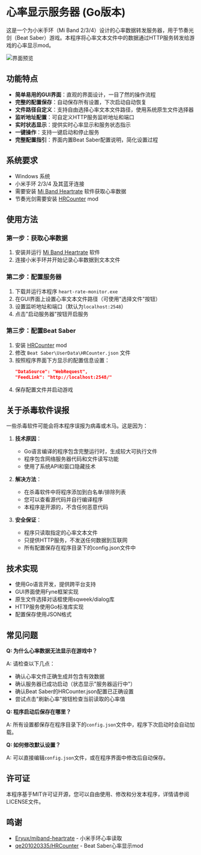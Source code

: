 # 心率显示服务器 (Go版本)

这是一个为小米手环（Mi Band 2/3/4）设计的心率数据转发服务器，用于节奏光剑（Beat Saber）游戏。本程序将心率文本文件中的数据通过HTTP服务转发给游戏的心率显示mod。

![界面预览](1.png)

## 功能特点

- **简单易用的GUI界面**：直观的界面设计，一目了然的操作流程
- **完整的配置保存**：自动保存所有设置，下次启动自动恢复
- **文件路径自定义**：支持自由选择心率文本文件路径，使用系统原生文件选择器
- **监听地址配置**：可自定义HTTP服务监听地址和端口
- **实时状态显示**：提供实时心率显示和服务状态指示
- **一键操作**：支持一键启动和停止服务
- **完整配置指引**：界面内置Beat Saber配置说明，简化设置过程

## 系统要求

- Windows 系统
- 小米手环 2/3/4 及其蓝牙连接
- 需要安装 [Mi Band Heartrate](https://github.com/Eryux/miband-heartrate) 软件获取心率数据
- 节奏光剑需要安装 [HRCounter](https://github.com/qe201020335/HRCounter) mod

## 使用方法

### 第一步：获取心率数据
1. 安装并运行 [Mi Band Heartrate](https://github.com/Eryux/miband-heartrate) 软件
2. 连接小米手环并开始记录心率数据到文本文件

### 第二步：配置服务器
1. 下载并运行本程序 `heart-rate-monitor.exe`
2. 在GUI界面上设置心率文本文件路径（可使用"选择文件"按钮）
3. 设置监听地址和端口（默认为`localhost:2548`）
4. 点击"启动服务器"按钮开启服务

### 第三步：配置Beat Saber
1. 安装 [HRCounter](https://github.com/qe201020335/HRCounter) mod
2. 修改 `Beat Saber\UserData\HRCounter.json` 文件
3. 按照程序界面下方显示的配置信息设置：
   ```json
   "DataSource": "WebRequest",
   "FeedLink": "http://localhost:2548/"
   ```
4. 保存配置文件并启动游戏

## 关于杀毒软件误报

一些杀毒软件可能会将本程序误报为病毒或木马。这是因为：

1. **技术原因**：
   - Go语言编译的程序包含完整运行时，生成较大可执行文件
   - 程序包含网络服务器代码和文件读写功能
   - 使用了系统API和窗口隐藏技术

2. **解决方法**：
   - 在杀毒软件中将程序添加到白名单/排除列表
   - 您可以查看源代码并自行编译程序
   - 本程序是开源的，不含任何恶意代码

3. **安全保证**：
   - 程序只读取指定的心率文本文件
   - 只提供HTTP服务，不发送任何数据到互联网
   - 所有配置保存在程序目录下的config.json文件中

## 技术实现

- 使用Go语言开发，提供跨平台支持
- GUI界面使用Fyne框架实现
- 原生文件选择对话框使用sqweek/dialog库
- HTTP服务使用Go标准库实现
- 配置保存使用JSON格式

## 常见问题

**Q: 为什么心率数据无法显示在游戏中？**

A: 请检查以下几点：
- 确认心率文件正确生成并包含有效数据
- 确认服务器已成功启动（状态显示"服务器运行中"）
- 确认Beat Saber的HRCounter.json配置已正确设置
- 尝试点击"刷新心率"按钮检查当前读取的心率值

**Q: 程序启动后保存在哪里？**

A: 所有设置都保存在程序目录下的`config.json`文件中，程序下次启动时会自动加载。

**Q: 如何修改默认设置？**

A: 可以直接编辑`config.json`文件，或在程序界面中修改后自动保存。

## 许可证

本程序基于MIT许可证开源，您可以自由使用、修改和分发本程序，详情请参阅LICENSE文件。

## 鸣谢

- [Eryux/miband-heartrate](https://github.com/Eryux/miband-heartrate) - 小米手环心率读取
- [qe201020335/HRCounter](https://github.com/qe201020335/HRCounter) - Beat Saber心率显示mod 